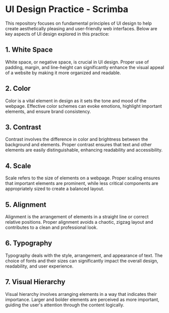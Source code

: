 # UI Design Practice - Scrimba

This repository focuses on fundamental principles of UI design to help create aesthetically pleasing and user-friendly web interfaces. Below are key aspects of UI design explored in this practice:

## 1. White Space
White space, or negative space, is crucial in UI design. Proper use of padding, margin, and line-height can significantly enhance the visual appeal of a website by making it more organized and readable.

## 2. Color
Color is a vital element in design as it sets the tone and mood of the webpage. Effective color schemes can evoke emotions, highlight important elements, and ensure brand consistency.

## 3. Contrast
Contrast involves the difference in color and brightness between the background and elements. Proper contrast ensures that text and other elements are easily distinguishable, enhancing readability and accessibility.

## 4. Scale
Scale refers to the size of elements on a webpage. Proper scaling ensures that important elements are prominent, while less critical components are appropriately sized to create a balanced layout.

## 5. Alignment
Alignment is the arrangement of elements in a straight line or correct relative positions. Proper alignment avoids a chaotic, zigzag layout and contributes to a clean and professional look.

## 6. Typography
Typography deals with the style, arrangement, and appearance of text. The choice of fonts and their sizes can significantly impact the overall design, readability, and user experience.

## 7. Visual Hierarchy
Visual hierarchy involves arranging elements in a way that indicates their importance. Larger and bolder elements are perceived as more important, guiding the user's attention through the content logically.
